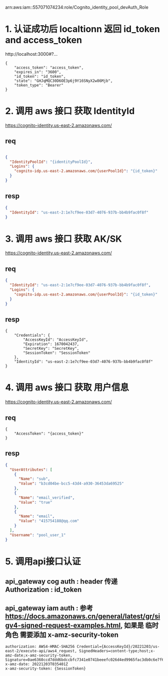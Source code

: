 arn:aws:iam::557071074234:role/Cognito_identity_pool_devAuth_Role

# 1. 认证成功后 localtionn 返回 id_token and access_token

http://localhost:3000#?...

```
{
    "access_token": "access_token",
    "expires_in": "3600",
    "id_token": "id_token",
    "state": "GHJqMQC30D6OE3p6j9Y16SNyX2w86Mjb",
    "token_type": "Bearer"
}
```

# 2. 调用 aws 接口 获取 IdentityId

https://cognito-identity.us-east-2.amazonaws.com/

## req

```json

{
  "IdentityPoolId": "{identityPoolId}",
  "Logins": {
    "cognito-idp.us-east-2.amazonaws.com/{userPoolId}": "{id_token}"
  }
}
```

## resp

```json
{
  "IdentityId": "us-east-2:1e7cf9ee-03d7-4076-937b-bb4b9fac0f8f"
}

```

# 3. 调用 aws 接口 获取 AK/SK

https://cognito-identity.us-east-2.amazonaws.com/

## req

```json
{
  "IdentityId": "us-east-2:1e7cf9ee-03d7-4076-937b-bb4b9fac0f8f",
  "Logins": {
    "cognito-idp.us-east-2.amazonaws.com/{userPoolId}": "{id_token}"
  }
}

```

## resp

```
{
    "Credentials": {
        "AccessKeyId": "AccessKeyId",
        "Expiration": 1670042437,
        "SecretKey": "SecretKey",
        "SessionToken": "SessionToken"
    },
    "IdentityId": "us-east-2:1e7cf9ee-03d7-4076-937b-bb4b9fac0f8f"
}
```

# 4. 调用 aws 接口 获取 用户信息

https://cognito-identity.us-east-2.amazonaws.com/

## req

```jsoo
{
    "AccessToken": "{access_token}"
}

```

## resp

```json
{
  "UserAttributes": [
    {
      "Name": "sub",
      "Value": "b3cd04be-bcc5-43d4-a930-36453da69525"
    },
    {
      "Name": "email_verified",
      "Value": "true"
    },
    {
      "Name": "email",
      "Value": "415754188@qq.com"
    }
  ],
  "Username": "pool_user_1"
}
```

# 5. 调用api接口认证

## api_gateway cog auth : header 传递 Authorization : id_token

## api_gateway iam auth : 参考 https://docs.amazonaws.cn/general/latest/gr/sigv4-signed-request-examples.html, 如果是 临时角色 需要添加 x-amz-security-token

```
authorization: AWS4-HMAC-SHA256 Credential={AccessKeyId}/20221203/us-east-2/execute-api/aws4_request, SignedHeaders=content-type;host;x-amz-date;x-amz-security-token, Signature=0ae6360ccd7ddd6bdccbfc7341e0741beeefc026d4ed9965fac3db0c6e7f6711
x-amz-date: 20221203T035401Z
x-amz-security-token: {SessionToken}
```

